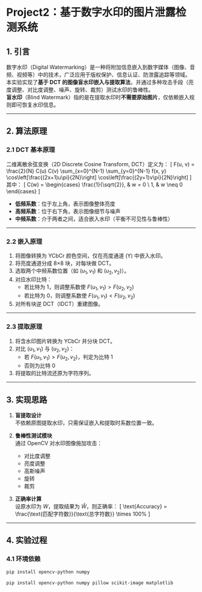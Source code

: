 # Project2：基于数字水印的图片泄露检测系统


## 1. 引言
数字水印（Digital Watermarking）是一种将附加信息嵌入到数字媒体（图像、音频、视频等）中的技术，广泛应用于版权保护、信息认证、防泄露追踪等领域。  
本实验实现了**基于 DCT 的图像盲水印嵌入与提取算法**，并通过多种攻击手段（亮度调整、对比度调整、噪声、旋转、裁剪）测试水印的鲁棒性。  
**盲水印**（Blind Watermark）指的是在提取水印时**不需要原始图片**，仅依赖嵌入规则即可恢复水印信息。

---

## 2. 算法原理

### 2.1 DCT 基本原理
二维离散余弦变换（2D Discrete Cosine Transform, DCT）定义为：
\[
F(u, v) = \frac{2}{N} C(u) C(v) \sum_{x=0}^{N-1} \sum_{y=0}^{N-1} 
f(x, y) \cos\left[\frac{(2x+1)u\pi}{2N}\right] \cos\left[\frac{(2y+1)v\pi}{2N}\right]
\]
其中：
\[
C(w) = 
\begin{cases}
\frac{1}{\sqrt{2}}, & w = 0 \\
1, & w \neq 0
\end{cases}
\]
- **低频系数**：位于左上角，表示图像整体亮度  
- **高频系数**：位于右下角，表示图像细节与噪声  
- **中频系数**：介于两者之间，适合嵌入水印（平衡不可见性与鲁棒性）

---

### 2.2 嵌入原理
1. 将图像转换为 YCbCr 颜色空间，仅在亮度通道 (Y) 中嵌入水印。  
2. 将亮度通道分成 8×8 块，对每块做 DCT。  
3. 选取两个中频系数位置（如 $(u_1, v_1)$ 和 $(u_2, v_2)$）。  
4. 对应水印比特：
   - 若比特为 1，则调整系数使 $F(u_1, v_1) > F(u_2, v_2)$
   - 若比特为 0，则调整系数使 $F(u_1, v_1) < F(u_2, v_2)$  
5. 对所有块逆 DCT（IDCT）重建图像。

---

### 2.3 提取原理
1. 将含水印图片转换为 YCbCr 并分块 DCT。  
2. 对比 $(u_1, v_1)$ 与 $(u_2, v_2)$：
   - 若 $F(u_1, v_1) > F(u_2, v_2)$，判定为比特 1  
   - 否则为比特 0  
3. 将提取的比特流还原为字符序列。

---

## 3. 实现思路

1. **盲提取设计**  
   不依赖原图提取水印，只需保证嵌入和提取时系数位置一致。  

2. **鲁棒性测试模块**  
   通过 OpenCV 对水印图像施加攻击：
   - 对比度调整  
   - 亮度调整  
   - 高斯噪声  
   - 旋转  
   - 裁剪  

3. **正确率计算**  
   设原水印为 $W$，提取结果为 $\hat{W}$，则正确率：
   \[
   \text{Accuracy} = \frac{\text{匹配字符数}}{\text{总字符数}} \times 100\%
   \]

---

## 4. 实验过程

### 4.1 环境依赖
```bash
pip install opencv-python numpy

pip install opencv-python numpy pillow scikit-image matplotlib
